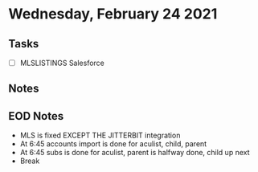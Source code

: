 # Wednesday, February 24 2021

## Tasks
- [ ] MLSLISTINGS Salesforce
## Notes
## EOD Notes
* MLS is fixed EXCEPT THE JITTERBIT integration
* At 6:45 accounts import is done for aculist, child, parent
* At 6:45 subs is done for aculist, parent is halfway done, child up next
* Break

